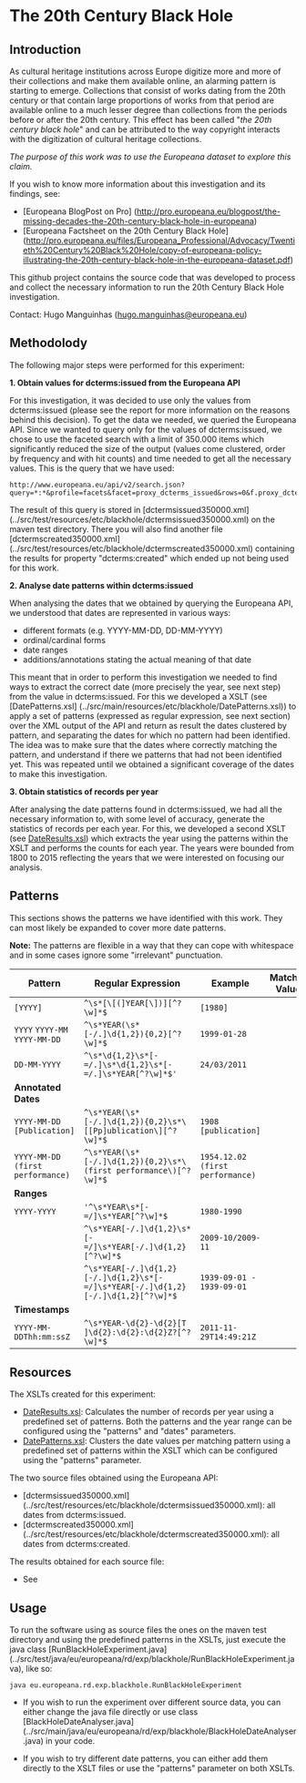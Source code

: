# The 20th Century Black Hole

## Introduction

As cultural heritage institutions across Europe digitize more and more of their collections and
make them available online, an alarming pattern is starting to emerge. Collections that consist
of works dating from the 20th century or that contain large proportions of works from that
period are available online to a much lesser degree than collections from the periods before
or after the 20th century. This effect has been called "*the 20th century black hole*" and can be
attributed to the way copyright interacts with the digitization of cultural heritage collections.

*The purpose of this work was to use the Europeana dataset to explore this claim.*

If you wish to know more information about this investigation and its findings, see: 
* [Europeana BlogPost on Pro] (http://pro.europeana.eu/blogpost/the-missing-decades-the-20th-century-black-hole-in-europeana)
* [Europeana Factsheet on the 20th Century Black Hole]
(http://pro.europeana.eu/files/Europeana_Professional/Advocacy/Twentieth%20Century%20Black%20Hole/copy-of-europeana-policy-illustrating-the-20th-century-black-hole-in-the-europeana-dataset.pdf)

This github project contains the source code that was developed to process and collect 
the necessary information to run the 20th Century Black Hole investigation. 

Contact: Hugo Manguinhas (hugo.manguinhas@europeana.eu)

## Methodolody

The following major steps were performed for this experiment:

**1. Obtain values for dcterms:issued from the Europeana API**

For this investigation, it was decided to use only the values from 
dcterms:issued (please see the report for more information on the reasons behind this decision).
To get the data we needed, we queried the Europeana API. Since we wanted to
query only for the values of dcterms:issued, we chose to use the faceted search
with a limit of 350.000 items which significantly reduced the size of the output 
(values come clustered, order by frequency and with hit counts) and time needed 
to get all the necessary values. This is the query that we have used:
```
http://www.europeana.eu/api/v2/search.json?query=*:*&profile=facets&facet=proxy_dcterms_issued&rows=0&f.proxy_dcterms_issued.facet.limit=350000&wskey=api2demo
```
The result of this query is stored in [dctermsissued350000.xml]
(../src/test/resources/etc/blackhole/dctermsissued350000.xml) on the maven test directory.
There you will also find another file [dctermscreated350000.xml]
(../src/test/resources/etc/blackhole/dctermscreated350000.xml) containing the results
for property "dcterms:created" which ended up not being used for this work.

**2. Analyse date patterns within dcterms:issued**

When analysing the dates that we obtained by querying the Europeana API, we understood
that dates are represented in various ways: 
* different formats (e.g. YYYY-MM-DD, DD-MM-YYYY)
* ordinal/cardinal forms 
* date ranges
* additions/annotations stating the actual meaning of that date

This meant that in order to perform this investigation we needed to find ways to extract
the correct date (more precisely the year, see next step) from the value in dcterms:issued. 
For this we developed a XSLT (see [DatePatterns.xsl]
(../src/main/resources/etc/blackhole/DatePatterns.xsl)) to apply a set of patterns 
(expressed as regular expression, see next section) over the XML output of the API 
and return as result the dates clustered by pattern, and 
separating the dates for which no pattern had been identified. The idea was to make sure
that the dates where correctly matching the pattern, and understand if there we patterns
that had not been identified yet. This was repeated until we obtained a significant coverage
of the dates to make this investigation.

**3. Obtain statistics of records per year**

After analysing the date patterns found in dcterms:issued, we had all the necessary information
to, with some level of accuracy, generate the statistics of records per each year. For this,
we developed a second XSLT (see 
[DateResults.xsl](../src/main/resources/etc/blackhole/DateResults.xsl)) which extracts the year using
the patterns within the XSLT and performs the counts for each year. The years were bounded from 
1800 to 2015 reflecting the years that we were interested on focusing our analysis.

## Patterns

This sections shows the patterns we have identified with this work. They can most likely be expanded
to cover more date patterns.

**Note:** The patterns are flexible in a way that they can cope with whitespace and 
in some cases ignore some "irrelevant" punctuation.

| Pattern | Regular Expression | Example | Matching Values | 
| --- | --- | --- | --- |
| `[YYYY]` | `^\s*[\[(]YEAR[\])][^?\w]*$` | `[1980]` | |
| `YYYY` `YYYY-MM` `YYYY-MM-DD` | `^\s*YEAR(\s*[-/.]\d{1,2}){0,2}[^?\w]*$` | `1999-01-28` | |
| `DD-MM-YYYY` | `^\s*\d{1,2}\s*[-=/.]\s*\d{1,2}\s*[-=/.]\s*YEAR[^?\w]*$'` | `24/03/2011` | |
| **Annotated Dates** |
| `YYYY-MM-DD [Publication]` | `^\s*YEAR(\s*[-/.]\d{1,2}){0,2}\s*\[[Pp]ublication\][^?\w]*$` | `1908 [publication]` | |
| `YYYY-MM-DD (first performance)` | `^\s*YEAR(\s*[-/.]\d{1,2}){0,2}\s*\(first performance\)[^?\w]*$` | `1954.12.02 (first performance)` | |
| **Ranges** |
| `YYYY-YYYY` | `'^\s*YEAR\s*[-=/]\s*YEAR[^?\w]*$` | `1980-1990` | |
| | `^\s*YEAR[-/.]\d{1,2}\s*[-=/]\s*YEAR[-/.]\d{1,2}[^?\w]*$` | `2009-10/2009-11` | |
| | `^\s*YEAR[-/.]\d{1,2}[-/.]\d{1,2}\s*[-=/]\s*YEAR[-/.]\d{1,2}[-/.]\d{1,2}[^?\w]*$` | `1939-09-01 - 1939-09-01` | |
| **Timestamps** | 
| `YYYY-MM-DDThh:mm:ssZ` | `^\s*YEAR-\d{2}-\d{2}[T ]\d{2}:\d{2}:\d{2}Z?[^?\w]*$` | `2011-11-29T14:49:21Z` | |

## Resources

The XSLTs created for this experiment:
* [DateResults.xsl](../src/main/resources/etc/blackhole/DateResults.xsl): 
Calculates the number of records per year using a predefined set of patterns. Both the patterns and the year range can be configured using the "patterns" and "dates" parameters.
* [DatePatterns.xsl](../src/main/resources/etc/blackhole/DatePatterns.xsl): 
Clusters the date values per matching pattern using a predefined set of patterns within the XSLT which can be configured using the "patterns" parameter.

The two source files obtained using the Europeana API:
* [dctermsissued350000.xml]
(../src/test/resources/etc/blackhole/dctermsissued350000.xml): all dates from dcterms:issued.
* [dctermscreated350000.xml]
(../src/test/resources/etc/blackhole/dctermscreated350000.xml): all dates from dcterms:created.

The results obtained for each source file:
* See 

## Usage
To run the software using as source files the ones on the maven test directory 
and using the predefined patterns in the XSLTs, just execute the java class 
[RunBlackHoleExperiment.java]
(../src/test/java/eu/europeana/rd/exp/blackhole/RunBlackHoleExperiment.java), 
like so:
```
java eu.europeana.rd.exp.blackhole.RunBlackHoleExperiment
```

* If you wish to run the experiment over different source data, you can either 
change the java file directly or use class [BlackHoleDateAnalyser.java]
(../src/main/java/eu/europeana/rd/exp/blackhole/BlackHoleDateAnalyser.java) 
in your code.

* If you wish to try different date patterns, you can either add them directly 
to the XSLT files or use the "patterns" parameter on both XSLTs.
